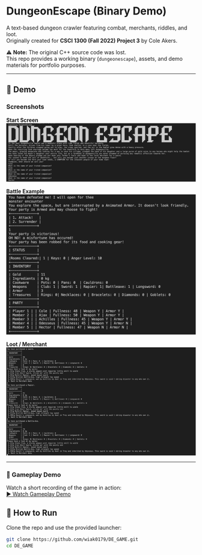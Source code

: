 # DungeonEscape (Binary Demo)

A text-based dungeon crawler featuring combat, merchants, riddles, and loot.  
Originally created for **CSCI 1300 (Fall 2022) Project 3** by Cole Akers.

⚠️ **Note:** The original C++ source code was lost.  
This repo provides a working binary (`dungeonescape`), assets, and demo materials for portfolio purposes.

---
## 📸 Demo

### Screenshots

**Start Screen**  
![Start Screen](docs/screenshots/Start_screen.png)

**Battle Example**  
![Battle](docs/screenshots/Battle.png)

**Loot / Merchant**  
![Merchant](docs/screenshots/Merchant.png)

---

### 🎥 Gameplay Demo

Watch a short recording of the game in action:  
[▶️ Watch Gameplay Demo]([docs/screenshots/DE_demo.mp4](https://youtu.be/Wcc1idMOPzo))

## 🚀 How to Run

Clone the repo and use the provided launcher:

```bash
git clone https://github.com/wiak0179/DE_GAME.git
cd DE_GAME

